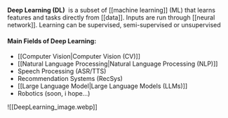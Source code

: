**Deep Learning (DL)**  is a subset of [[machine learning]] (ML) that learns features and tasks directly from [[data]]. Inputs are run through [[neural network]]. Learning can be supervised, semi-supervised or unsupervised

#### Main Fields of Deep Learning:

* [[Computer Vision|Computer Vision (CV)]]
* [[Natural Language Processing|Natural Language Processing (NLP)]]
* Speech Processing (ASR/TTS)
* Recommendation Systems (RecSys)
* [[Large Language Model|Large Language Models (LLMs)]]
* Robotics (soon, i hope...)

![[DeepLearning_image.webp]]